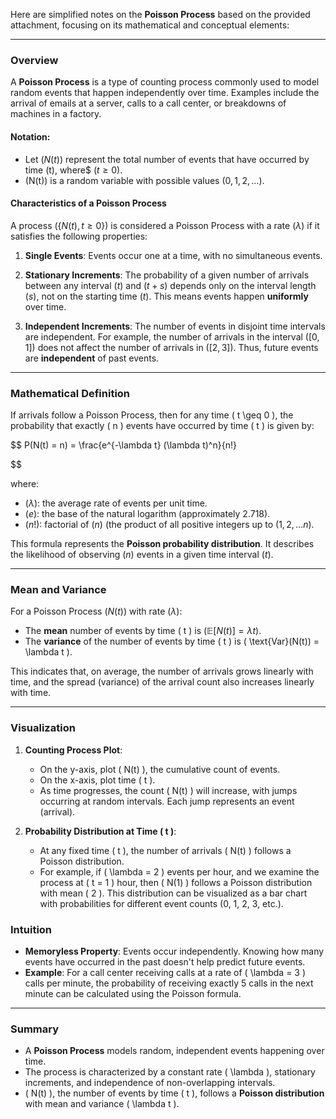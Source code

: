Here are simplified notes on the **Poisson Process** based on the provided attachment, focusing on its mathematical and conceptual elements:

---

### Overview

A **Poisson Process** is a type of counting process commonly used to model random events that happen independently over time. Examples include the arrival of emails at a server, calls to a call center, or breakdowns of machines in a factory. 

#### Notation:
- Let $(N(t))$ represent the total number of events that have occurred by time (t), where$ $( t \geq 0 )$.
- (N(t)) is a random variable with possible values $( 0, 1, 2, \ldots )$.

#### Characteristics of a Poisson Process
A process $( \{ N(t), t \geq 0 \} )$ is considered a Poisson Process with a rate $( \lambda )$ if it satisfies the following properties:

1. **Single Events**: Events occur one at a time, with no simultaneous events.
   
2. **Stationary Increments**: The probability of a given number of arrivals between any interval $( t )$ and $( t + s )$ depends only on the interval length $( s )$, not on the starting time $( t )$. This means events happen **uniformly** over time.

3. **Independent Increments**: The number of events in disjoint time intervals are independent. For example, the number of arrivals in the interval $( [0, 1] )$ does not affect the number of arrivals in $( [2, 3] )$. Thus, future events are **independent** of past events.

---

### Mathematical Definition

If arrivals follow a Poisson Process, then for any time \( t \geq 0 \), the probability that exactly \( n \) events have occurred by time \( t \) is given by:

$$
P(N(t) = n) = \frac{e^{-\lambda t} (\lambda t)^n}{n!}

$$

where:
- $( \lambda )$: the average rate of events per unit time.
- $( e )$: the base of the natural logarithm (approximately 2.718).
- $( n! )$: factorial of $( n )$ (the product of all positive integers up to $(1,2, \dots n )$.

This formula represents the **Poisson probability distribution**. It describes the likelihood of observing $( n )$ events in a given time interval $( t )$.

---

### Mean and Variance

For a Poisson Process $( N(t) )$ with rate $( \lambda )$:
- The **mean** number of events by time \( t \) is $( \mathbb{E}[N(t)] = \lambda t )$.
- The **variance** of the number of events by time \( t \) is \( \text{Var}(N(t)) = \lambda t \).

This indicates that, on average, the number of arrivals grows linearly with time, and the spread (variance) of the arrival count also increases linearly with time.

---

### Visualization

1. **Counting Process Plot**: 
   - On the y-axis, plot \( N(t) \), the cumulative count of events.
   - On the x-axis, plot time \( t \).
   - As time progresses, the count \( N(t) \) will increase, with jumps occurring at random intervals. Each jump represents an event (arrival). 

2. **Probability Distribution at Time \( t \)**:
   - At any fixed time \( t \), the number of arrivals \( N(t) \) follows a Poisson distribution. 
   - For example, if \( \lambda = 2 \) events per hour, and we examine the process at \( t = 1 \) hour, then \( N(1) \) follows a Poisson distribution with mean \( 2 \). This distribution can be visualized as a bar chart with probabilities for different event counts (0, 1, 2, 3, etc.).

### Intuition

- **Memoryless Property**: Events occur independently. Knowing how many events have occurred in the past doesn't help predict future events.
- **Example**: For a call center receiving calls at a rate of \( \lambda = 3 \) calls per minute, the probability of receiving exactly 5 calls in the next minute can be calculated using the Poisson formula.

---

### Summary

- A **Poisson Process** models random, independent events happening over time.
- The process is characterized by a constant rate \( \lambda \), stationary increments, and independence of non-overlapping intervals.
- \( N(t) \), the number of events by time \( t \), follows a **Poisson distribution** with mean and variance \( \lambda t \).

